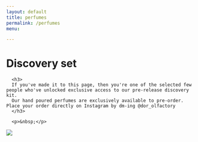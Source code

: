 ```yaml
---
layout: default
title: perfumes
permalink: /perfumes
menu:

---
```


<div class="container">

  <div class="row">
      <h1>Discovery set</h1>

      <h3>
      If you've made it to this page, then you're one of the selected few people who've unlocked exclusive access to our pre-release discovery kit. 
      Our hand poured perfumes are exclusively available to pre-order. Place your order directly on Instagram by dm-ing @dor_olfactory
      </h3>

      <p>&nbsp;</p>
   </div>

</div>

<div class="container">
  <div class="row hide-xs hide-sm hide-md">
    <img src="/assets/img/discoverykit.png"/>
  </div>

</div>



